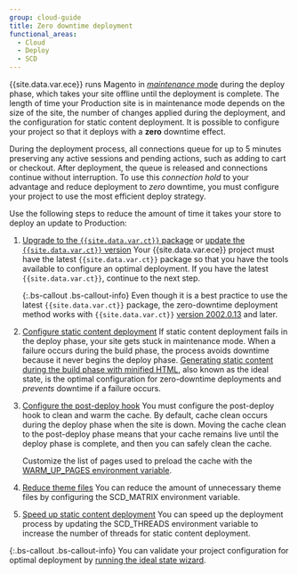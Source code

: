 ```yaml
---
group: cloud-guide
title: Zero downtime deployment
functional_areas:
  - Cloud
  - Deploy
  - SCD
---
```


{{site.data.var.ece}} runs Magento in [_maintenance_ mode]({{page.baseurl}}/config-guide/bootstrap/magento-modes.html#maintenance-mode) during the deploy phase, which takes your site offline until the deployment is complete. The length of time your Production site is in maintenance mode depends on the size of the site, the number of changes applied during the deployment, and the configuration for static content deployment. It is possible to configure your project so that it deploys with a **zero** downtime effect.

During the deployment process, all connections queue for up to 5 minutes preserving any active sessions and pending actions, such as adding to cart or checkout. After deployment, the queue is released and connections continue without interruption. To use this _connection hold_ to your advantage and reduce deployment to _zero_ downtime, you must configure your project to use the most efficient deploy strategy.

Use the following steps to reduce the amount of time it takes your store to deploy an update to Production:

1.  [Upgrade to the `{{site.data.var.ct}}` package]({{page.baseurl}}/cloud/project/ece-tools-upgrade-project.html) or [update the `{{site.data.var.ct}}` version]({{page.baseurl}}/cloud/project/ece-tools-update.html)
    Your {{site.data.var.ece}} project must have the latest `{{site.data.var.ct}}` package so that you have the tools available to configure an optimal deployment. If you have the latest `{{site.data.var.ct}}`, continue to the next step.

    {:.bs-callout .bs-callout-info}
    Even though it is a best practice to use the latest `{{site.data.var.ct}}` package, the zero-downtime deployment method works with `{{site.data.var.ct}}` [version 2002.0.13]({{page.baseurl}}/cloud/release-notes/cloud-tools.html#v2002013) and later.

1.  [Configure static content deployment]({{page.baseurl}}/cloud/deploy/static-content-deployment.html)
    If static content deployment fails in the deploy phase, your site gets stuck in maintenance mode. When a failure occurs during the build phase, the process avoids downtime because it never begins the deploy phase. [Generating static content during the build phase with minified HTML]({{page.baseurl}}/cloud/deploy/static-content-deployment.html#setting-the-scd-on-build), also known as the ideal state, is the optimal configuration for zero-downtime deployments and _prevents_ downtime if a failure occurs.

1.  [Configure the post-deploy hook]({{page.baseurl}}/cloud/project/project-conf-files_magento-app.html#hooks)
    You must configure the post-deploy hook to clean and warm the cache. By default, cache clean occurs during the deploy phase when the site is down. Moving the cache clean to the post-deploy phase means that your cache remains live until the deploy phase is complete, and then you can safely clean the cache.

    Customize the list of pages used to preload the cache with the [WARM_UP_PAGES environment variable]({{page.baseurl}}/cloud/env/variables-post-deploy.html#warm_up_pages).

1.  [Reduce theme files]({{page.baseurl}}/cloud/env/variables-deploy.html#scd_matrix)
    You can reduce the amount of unnecessary theme files by configuring the SCD\_MATRIX environment variable.

1.  [Speed up static content deployment]({{page.baseurl}}/cloud/env/variables-deploy.html#scd_threads)
    You can speed up the deployment process by updating the  SCD\_THREADS environment variable to increase the number of threads for static content deployment.

{:.bs-callout .bs-callout-info}
You can validate your project configuration for optimal deployment by [running the ideal state wizard]({{page.baseurl}}/cloud/deploy/smart-wizards.html#verifying-an-ideal-configuration).